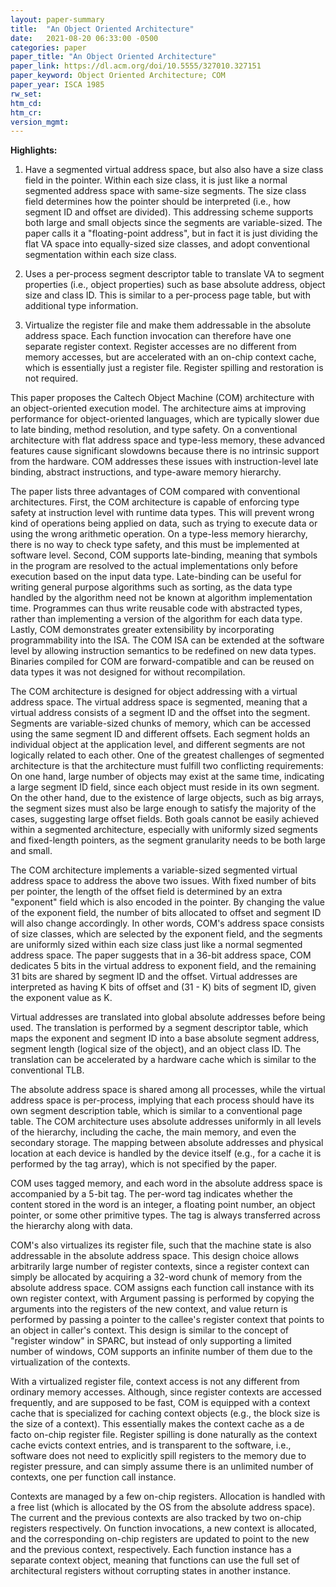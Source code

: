 ```yaml
---
layout: paper-summary
title:  "An Object Oriented Architecture"
date:   2021-08-20 06:33:00 -0500
categories: paper
paper_title: "An Object Oriented Architecture"
paper_link: https://dl.acm.org/doi/10.5555/327010.327151
paper_keyword: Object Oriented Architecture; COM
paper_year: ISCA 1985
rw_set:
htm_cd:
htm_cr:
version_mgmt:
---
```


**Highlights:**

1. Have a segmented virtual address space, but also also have a size class field in the pointer. Within each
   size class, it is just like a normal segmented address space with same-size segments.
   The size class field determines how the pointer should be interpreted (i.e., how segment ID and offset are
   divided).
   This addressing scheme supports both large and small objects since the segments are variable-sized.
   The paper calls it a "floating-point address", but in fact it is just dividing the flat VA space into
   equally-sized size classes, and adopt conventional segmentation within each size class.

2. Uses a per-process segment descriptor table to translate VA to segment properties (i.e., object properties)
   such as base absolute address, object size and class ID. This is similar to a per-process page table,
   but with additional type information.

3. Virtualize the register file and make them addressable in the absolute address space. Each function invocation
   can therefore have one separate register context.
   Register accesses are no different from memory accesses, but are accelerated with an on-chip context cache,
   which is essentially just a register file.
   Register spilling and restoration is not required.

This paper proposes the Caltech Object Machine (COM) architecture with an object-oriented execution model. 
The architecture aims at improving performance for object-oriented languages, which are typically slower due
to late binding, method resolution, and type safety. On a conventional architecture with flat address space
and type-less memory, these advanced features cause significant slowdowns because there is no intrinsic support
from the hardware. COM addresses these issues with instruction-level late binding, abstract instructions, and 
type-aware memory hierarchy. 

The paper lists three advantages of COM compared with conventional architectures. 
First, the COM architecture is capable of enforcing type safety at instruction level with runtime data types.
This will prevent wrong kind of operations being applied on data, such as trying to execute data
or using the wrong arithmetic operation. On a type-less memory hierarchy, there is no way to check type safety, and 
this must be implemented at software level.
Second, COM supports late-binding, meaning that symbols in the program are resolved to the actual implementations
only before execution based on the input data type. Late-binding can be useful for writing general purpose algorithms 
such as sorting, as the data type handled by the algorithm need not be known at algorithm implementation time. 
Programmes can thus write reusable code with abstracted types, rather than implementing a version of the algorithm for
each data type.
Lastly, COM demonstrates greater extensibility by incorporating programmability into the ISA. The COM ISA can be 
extended at the software level by allowing instruction semantics to be redefined on new data types.
Binaries compiled for COM are forward-compatible and can be reused on data types it was not designed for without 
recompilation.

The COM architecture is designed for object addressing with a virtual address space. 
The virtual address space is segmented, meaning that a virtual address consists of a segment ID and the offset into
the segment. Segments are variable-sized chunks of memory, which can be accessed using the same segment ID and 
different offsets. Each segment holds an individual object at the application level, and different segments are 
not logically related to each other.
One of the greatest challenges of segmented architecture is that the architecture must fulfill two conflicting 
requirements:
On one hand, large number of objects may exist at the same time, indicating a large segment ID field, since each 
object must reside in its own segment. On the other hand, due to the existence of large objects, such as big arrays,
the segment sizes must also be large enough to satisfy the majority of the cases, suggesting large offset fields.
Both goals cannot be easily achieved within a segmented architecture, especially with uniformly sized segments
and fixed-length pointers, as the segment granularity needs to be both large and small.

The COM architecture implements a variable-sized segmented virtual address space to address the above two issues.
With fixed number of bits per pointer, the length of the offset field is determined by an extra "exponent"
field which is also encoded in the pointer. By changing the value of the exponent field, the number of bits
allocated to offset and segment ID will also change accordingly. 
In other words, COM's address space consists of size classes, which are selected by the exponent field, and 
the segments are uniformly sized within each size class just like a normal segmented address space.
The paper suggests that in a 36-bit address space, COM dedicates 5 bits in the virtual address to exponent field,
and the remaining 31 bits are shared by segment ID and the offset.
Virtual addresses are interpreted as having K bits of offset and (31 - K) bits of segment ID, given the exponent
value as K.

Virtual addresses are translated into global absolute addresses before being used. The translation is performed 
by a segment descriptor table, which maps the exponent and segment ID into a base absolute segment address, segment 
length (logical size of the object), and an object class ID.
The translation can be accelerated by a hardware cache which is similar to the conventional TLB.

The absolute address space is shared among all processes, while the virtual address space is per-process, implying
that each process should have its own segment description table, which is similar to a conventional page table.
The COM architecture uses absolute addresses uniformly in all levels of the hierarchy, including the cache, the 
main memory, and even the secondary storage.
The mapping between absolute addresses and physical location at each device is handled by the device itself
(e.g., for a cache it is performed by the tag array), which is not specified by the paper.

COM uses tagged memory, and each word in the absolute address space is accompanied by a 5-bit tag. The per-word 
tag indicates whether the content stored in the word is an integer, a floating point number, an object pointer, or 
some other primitive types. The tag is always transferred across the hierarchy along with data. 

COM's also virtualizes its register file, such that the machine state is also addressable in the absolute address space.
This design choice allows arbitrarily large number of register contexts, since a register context can simply
be allocated by acquiring a 32-word chunk of memory from the absolute address space.
COM assigns each function call instance with its own register context, with 
Argument passing is performed by copying the arguments into the registers of the new context, and value return
is performed by passing a pointer to the callee's register context that points to an object in caller's context.
This design is similar to the concept of "register window" in SPARC, but instead of only supporting a limited 
number of windows, COM supports an infinite number of them due to the virtualization of the contexts.

With a virtualized register file, context access is not any different from ordinary memory accesses. Although, since
register contexts are accessed frequently, and are supposed to be fast, COM is equipped with a context cache 
that is specialized for caching context objects (e.g., the block size is the size of a context). 
This essentially makes the context cache as a de facto on-chip register file.
Register spilling is done naturally as the context cache evicts context entries, and is transparent to the software,
i.e., software does not need to explicitly spill registers to the memory due to register pressure, and can
simply assume there is an unlimited number of contexts, one per function call instance.

Contexts are managed by a few on-chip registers. Allocation is handled with a free list (which is allocated by the
OS from the absolute address space). 
The current and the previous contexts are also tracked by two on-chip registers respectively.
On function invocations, a new context is allocated, and the corresponding on-chip registers are updated to point to 
the new and the previous context, respectively.
Each function instance has a separate context object, meaning that functions can use the full set of architectural 
registers without corrupting states in another instance.
